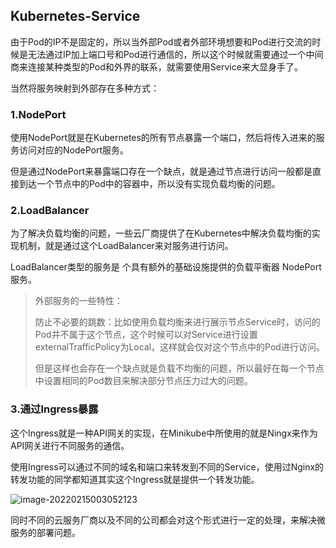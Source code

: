 ## Kubernetes-Service

由于Pod的IP不是固定的，所以当外部Pod或者外部环境想要和Pod进行交流的时候是无法通过IP加上端口号和Pod进行通信的，所以这个时候就需要通过一个中间商来连接某种类型的Pod和外界的联系，就需要使用Service来大显身手了。

当然将服务映射到外部存在多种方式：

### 1.NodePort

使用NodePort就是在Kubernetes的所有节点暴露一个端口，然后将传入进来的服务访问对应的NodePort服务。

但是通过NodePort来暴露端口存在一个缺点，就是通过节点进行访问一般都是直接到达一个节点中的Pod中的容器中，所以没有实现负载均衡的问题。

### 2.LoadBalancer

为了解决负载均衡的问题，一些云厂商提供了在Kubernetes中解决负载均衡的实现机制，就是通过这个LoadBalancer来对服务进行访问。

LoadBalancer类型的服务是 个具有额外的基础设施提供的负载平衡器 NodePort服务。

>   外部服务的一些特性：
>
>   防止不必要的跳数：比如使用负载均衡来进行展示节点Service时，访问的Pod并不属于这个节点，这个时候可以对Service进行设置externalTrafficPolicy为Local，这样就会仅对这个节点中的Pod进行访问。
>
>   但是这样也会存在一个缺点就是负载不均衡的问题，所以最好在每一个节点中设置相同的Pod数目来解决部分节点压力过大的问题。

### 3.通过Ingress暴露

这个Ingress就是一种API网关的实现，在Minikube中所使用的就是Ningx来作为API网关进行不同服务的通信。

使用Ingress可以通过不同的域名和端口来转发到不同的Service，使用过Nginx的转发功能的同学都知道其实这个Ingress就是提供一个转发功能。

![image-20220215003052123](https://yili979.oss-cn-beijing.aliyuncs.com/img/image-20220215003052123.png)

同时不同的云服务厂商以及不同的公司都会对这个形式进行一定的处理，来解决微服务的部署问题。